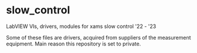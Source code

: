 # slow_control
LabVIEW VIs, drivers, modules for xams slow control '22 - '23

Some of these files are drivers, acquired from suppliers of the measurement equipment. Main reason this repository is set to private.
